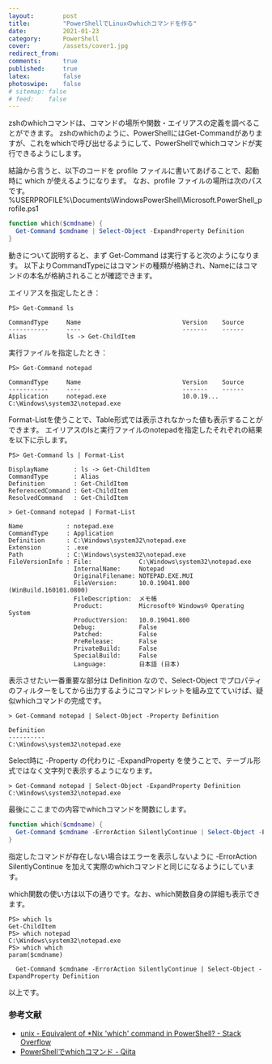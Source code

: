 ```yaml
---
layout:        post
title:         "PowerShellでLinuxのwhichコマンドを作る"
date:          2021-01-23
category:      PowerShell
cover:         /assets/cover1.jpg
redirect_from:
comments:      true
published:     true
latex:         false
photoswipe:    false
# sitemap: false
# feed:    false
---
```


zshのwhichコマンドは、コマンドの場所や関数・エイリアスの定義を調べることができます。
zshのwhichのように、PowerShellにはGet-Commandがありますが、これをwhichで呼び出せるようにして、PowerShellでwhichコマンドが実行できるようにします。

結論から言うと、以下のコードを profile ファイルに書いてあげることで、起動時に which が使えるようになります。
なお、profile ファイルの場所は次のパスです。
%USERPROFILE%\Documents\WindowsPowerShell\Microsoft.PowerShell_profile.ps1

```powershell
function which($cmdname) {
  Get-Command $cmdname | Select-Object -ExpandProperty Definition
}
```

動きについて説明すると、まず Get-Command は実行すると次のようになります。
以下よりCommandTypeにはコマンドの種類が格納され、Nameにはコマンドの本名が格納されることが確認できます。

エイリアスを指定したとき：

```
PS> Get-Command ls

CommandType     Name                            Version    Source
-----------     ----                            -------    ------
Alias           ls -> Get-ChildItem
```

実行ファイルを指定したとき：

```
PS> Get-Command notepad

CommandType     Name                            Version    Source
-----------     ----                            -------    ------
Application     notepad.exe                     10.0.19... C:\Windows\system32\notepad.exe
```

Format-Listを使うことで、Table形式では表示されなかった値も表示することができます。
エイリアスのlsと実行ファイルのnotepadを指定したそれぞれの結果を以下に示します。

```
PS> Get-Command ls | Format-List

DisplayName       : ls -> Get-ChildItem
CommandType       : Alias
Definition        : Get-ChildItem
ReferencedCommand : Get-ChildItem
ResolvedCommand   : Get-ChildItem
```

```
> Get-Command notepad | Format-List

Name            : notepad.exe
CommandType     : Application
Definition      : C:\Windows\system32\notepad.exe
Extension       : .exe
Path            : C:\Windows\system32\notepad.exe
FileVersionInfo : File:             C:\Windows\system32\notepad.exe
                  InternalName:     Notepad
                  OriginalFilename: NOTEPAD.EXE.MUI
                  FileVersion:      10.0.19041.800 (WinBuild.160101.0800)
                  FileDescription:  メモ帳
                  Product:          Microsoft® Windows® Operating System
                  ProductVersion:   10.0.19041.800
                  Debug:            False
                  Patched:          False
                  PreRelease:       False
                  PrivateBuild:     False
                  SpecialBuild:     False
                  Language:         日本語 (日本)
```

表示させたい一番重要な部分は Definition なので、Select-Object でプロパティのフィルターをしてから出力するようにコマンドレットを組み立てていけば、疑似whichコマンドの完成です。

```
> Get-Command notepad | Select-Object -Property Definition

Definition
----------
C:\Windows\system32\notepad.exe
```

Select時に -Property の代わりに -ExpandProperty を使うことで、テーブル形式ではなく文字列で表示するようになります。

```
> Get-Command notepad | Select-Object -ExpandProperty Definition
C:\Windows\system32\notepad.exe
```

最後にここまでの内容でwhichコマンドを関数にします。

```powershell
function which($cmdname) {
  Get-Command $cmdname -ErrorAction SilentlyContinue | Select-Object -ExpandProperty Definition
}
```

指定したコマンドが存在しない場合はエラーを表示しないように -ErrorAction SilentlyContinue を加えて実際のwhichコマンドと同じになるようにしています。

which関数の使い方は以下の通りです。なお、which関数自身の詳細も表示できます。

```
PS> which ls
Get-ChildItem
PS> which notepad
C:\Windows\system32\notepad.exe
PS> which which
param($cmdname)

  Get-Command $cmdname -ErrorAction SilentlyContinue | Select-Object -ExpandProperty Definition

```


以上です。


### 参考文献

- [unix - Equivalent of *Nix 'which' command in PowerShell? - Stack Overflow](https://stackoverflow.com/questions/63805/equivalent-of-nix-which-command-in-powershell)
- [PowerShellでwhichコマンド - Qiita](https://qiita.com/Hiraku/items/e42bc5756157949a9742)
